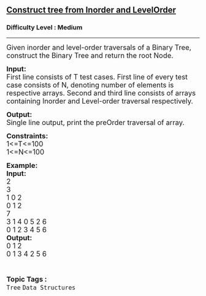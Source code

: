 <h2><a href="https://www.geeksforgeeks.org/problems/construct-tree-from-inorder-and-levelorder/1?itm_source=geeksforgeeks&itm_medium=article&itm_campaign=bottom_sticky_on_article">Construct tree from Inorder and LevelOrder</a></h2><h3>Difficulty Level : Medium</h3><hr><div class="problems_problem_content__Xm_eO"><p><span style="font-size:18px">Given inorder and level-order traversals of a Binary Tree, construct the Binary Tree and return the root Node.&nbsp;</span></p>

<p><span style="font-size:18px"><strong>Input:</strong><br>
First line consists of T test cases. First line of every test case consists of N, denoting number of elements is respective arrays. Second and third line consists of arrays containing Inorder and Level-order traversal respectively.</span></p>

<p><span style="font-size:18px"><strong>Output:</strong><br>
Single line output, print the preOrder traversal of array.</span></p>

<p><span style="font-size:18px"><strong>Constraints:</strong><br>
1&lt;=T&lt;=100<br>
1&lt;=N&lt;=100</span></p>

<p><span style="font-size:18px"><strong>Example:<br>
Input:</strong><br>
2<br>
3<br>
1 0 2&nbsp;<br>
0 1 2&nbsp;<br>
7<br>
3 1 4 0 5 2 6&nbsp;<br>
0 1 2 3 4 5 6&nbsp;<br>
<strong>Output:</strong><br>
0 1 2<br>
0 1 3 4 2 5 6</span></p>
</div><br><p><span style=font-size:18px><strong>Topic Tags : </strong><br><code>Tree</code>&nbsp;<code>Data Structures</code>&nbsp;